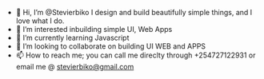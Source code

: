 - 👋 Hi, I’m @Stevierbiko I design and build beautifully simple things, and I love what I do.
- 👀 I’m interested inbuilding simple UI, Web Apps
- 🌱 I’m currently learning Javascript
- 💞️ I’m looking to collaborate on building UI WEB and APPS
- 📫 How to reach me; you can call me direclty through +254727122931 or email me @ stevierbiko@gmail.com

<!---
Stevierbiko/Stevierbiko is a ✨ special ✨ repository because its `README.md` (this file) appears on your GitHub profile.
You can click the Preview link to take a look at your changes.
--->
